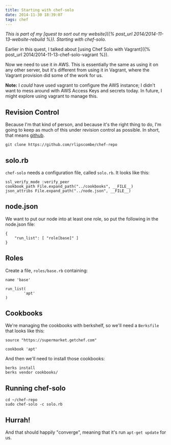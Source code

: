 ```yaml
---
title: Starting with chef-solo
date: 2014-11-30 18:39:07
tags: chef
---
```


*This is part of my [quest to sort out my website]({% post_url 2014/2014-11-13-website-rebuild %}).
Starting with chef-solo.*

Earlier in this quest, I talked about
[using Chef Solo with Vagrant]({% post_url 2014/2014-11-13-chef-solo-vagrant %}).

Now we need to use it in AWS. This is essentially the same as using it on any
other server, but it's different from using it in Vagrant, where the Vagrant
provision did some of the work for us.

**Note:** I _could_ have used vagrant to configure the AWS instance; I didn't
want to mess around with AWS Access Keys and secrets today. In future, I might
explore using vagrant to manage this.

## Revision Control

Because I'm that kind of person, and because it's the right thing to do, I'm
going to keep as much of this under revision control as possible. In short,
that means [github](https://github.com/rlipscombe/chef-repo).

    git clone https://github.com/rlipscombe/chef-repo

## solo.rb

`chef-solo` needs a configuration file, called `solo.rb`. It looks like this:

    ssl_verify_mode :verify_peer
    cookbook_path File.expand_path("../cookbooks", __FILE__)
    json_attribs File.expand_path("../node.json", __FILE__)

## node.json

We want to put our node into at least one role, so put the following in the
node.json file:

    {
        "run_list": [ "role[base]" ]
    }

## Roles

Create a file, `roles/base.rb` containing:

    name 'base'

    run_list(
            'apt'
    )

## Cookbooks

We're managing the cookbooks with berkshelf, so we'll need a `Berksfile` that looks like this:

    source "https://supermarket.getchef.com"

    cookbook 'apt'

And then we'll need to install those cookbooks:

    berks install
    berks vendor cookbooks/

## Running chef-solo

    cd ~/chef-repo
    sudo chef-solo -c solo.rb

## Hurrah!

And that should happily "converge", meaning that it's run `apt-get update` for us.
